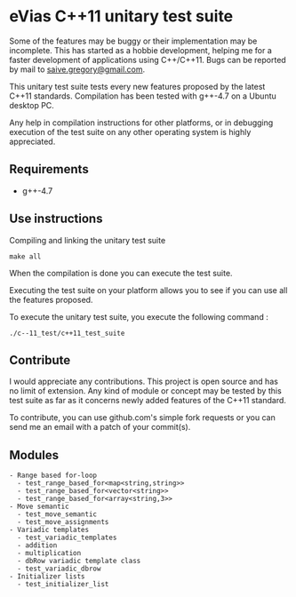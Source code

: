 # eVias C++11 unitary test suite

Some of the features may be buggy or their implementation may be incomplete.
This has started as a hobbie development, helping me for a faster development
of applications using C++/C++11. Bugs can be reported by mail to
<saive.gregory@gmail.com>.

This unitary test suite tests every new features proposed by the latest C++11
standards. Compilation has been tested with g++-4.7 on a Ubuntu desktop PC.

Any help in compilation instructions for other platforms, or in debugging 
execution of the test suite on any other operating system is highly appreciated.

## Requirements

* g++-4.7

## Use instructions

Compiling and linking the unitary test suite

    make all

When the compilation is done you can execute the test suite.

Executing the test suite on your platform allows you to see if you
can use all the features proposed.

To execute the unitary test suite, you execute the following
command :

    ./c--11_test/c++11_test_suite

## Contribute

I would appreciate any contributions. This project is open source and
has no limit of extension. Any kind of module or concept may be tested
by this test suite as far as it concerns newly added features of the
C++11 standard.

To contribute, you can use github.com's simple fork requests or you
can send me an email with a patch of your commit(s).

## Modules

    - Range based for-loop
      - test_range_based_for<map<string,string>>
      - test_range_based_for<vector<string>>
      - test_range_based_for<array<string,3>>
    - Move semantic
      - test_move_semantic
      - test_move_assignments  
    - Variadic templates
      - test_variadic_templates
      - addition
      - multiplication
      - dbRow variadic template class  
      - test_variadic_dbrow  
    - Initializer lists
      - test_initializer_list

